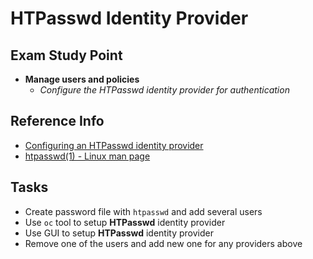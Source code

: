 # HTPasswd Identity Provider

## Exam Study Point

* **Manage users and policies**
    * _Configure the HTPasswd identity provider for authentication_

## Reference Info

* [Configuring an HTPasswd identity provider](https://docs.openshift.com/container-platform/4.2/authentication/identity_providers/configuring-htpasswd-identity-provider.html)
* [htpasswd(1) - Linux man page](https://linux.die.net/man/1/htpasswd)

## Tasks

* Create password file with `htpasswd` and add several users
* Use `oc` tool to setup **HTPasswd** identity provider
* Use GUI to setup **HTPasswd** identity provider
* Remove one of the users and add new one for any providers above
